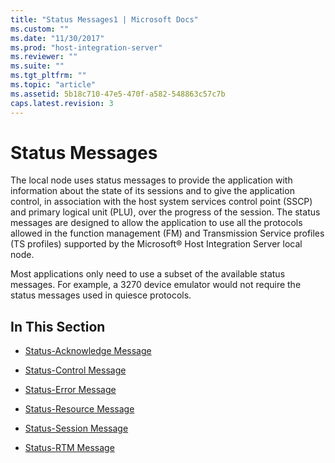 ```yaml
---
title: "Status Messages1 | Microsoft Docs"
ms.custom: ""
ms.date: "11/30/2017"
ms.prod: "host-integration-server"
ms.reviewer: ""
ms.suite: ""
ms.tgt_pltfrm: ""
ms.topic: "article"
ms.assetid: 5b18c710-47e5-470f-a582-548863c57c7b
caps.latest.revision: 3
---
```

# Status Messages
The local node uses status messages to provide the application with information about the state of its sessions and to give the application control, in association with the host system services control point (SSCP) and primary logical unit (PLU), over the progress of the session. The status messages are designed to allow the application to use all the protocols allowed in the function management (FM) and Transmission Service profiles (TS profiles) supported by the Microsoft® Host Integration Server local node.  
  
 Most applications only need to use a subset of the available status messages. For example, a 3270 device emulator would not require the status messages used in quiesce protocols.  
  
## In This Section  
  
-   [Status-Acknowledge Message](../HIS2010/status-acknowledge-message2.md)  
  
-   [Status-Control Message](../HIS2010/status-control-message2.md)  
  
-   [Status-Error Message](../HIS2010/status-error-message2.md)  
  
-   [Status-Resource Message](../HIS2010/status-resource-message2.md)  
  
-   [Status-Session Message](../HIS2010/status-session-message2.md)  
  
-   [Status-RTM Message](../HIS2010/status-rtm-message2.md)